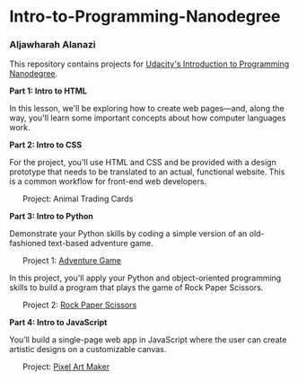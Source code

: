 # Intro-to-Programming-Nanodegree
<h3>Aljawharah Alanazi</h3>

This repository contains projects for <a href="https://www.udacity.com/course/intro-to-programming-nanodegree--nd000" target="_blank">Udacity's Introduction to Programming Nanodegree</a>.

<strong>Part 1: Intro to HTML</strong>

In this lesson, we'll be exploring how to create web pages—and, along the way, you'll learn some important concepts about how computer languages work.

<strong>Part 2: Intro to CSS</strong>

For the project, you'll use HTML and CSS and be provided with a design prototype that needs to be translated to an actual, functional website. This is a common workflow for front-end web developers.
<ul>
Project: <link href="card.html" rel="import"/>Animal Trading Cards
</ul>
<strong>Part 3: Intro to Python</strong>


Demonstrate your Python skills by coding a simple version of an old-fashioned text-based adventure game. 
<ul>
Project 1: <a href="https://github.com/aljawharahalan/Intro-to-Programming-Nanodegree/blob/main/Text-Based-Game/adventure_game.py" target="_blank">Adventure Game</a>
</ul>
In this project, you'll apply your Python and object-oriented programming skills to build a program that plays the game of Rock Paper Scissors.
<ul>
Project 2: <a href="https://github.com/aljawharahalan/Intro-to-Programming-Nanodegree/blob/main/Rock-Paper-Scissors/Rock_Paper_Scissors.py" target="_blank">Rock Paper Scissors</a>
</ul>
<strong>Part 4: Intro to JavaScript</strong>

You’ll build a single-page web app in JavaScript where the user can create artistic designs on a customizable canvas.
<ul>
Project: <a href="file:///Users/aljoharaabdullah/Desktop/Intro%20to%20Programming%20Nanodegree/project-pixel-art-maker-starter-master/index.html" target="_blank">Pixel Art Maker</a>
</ul>

